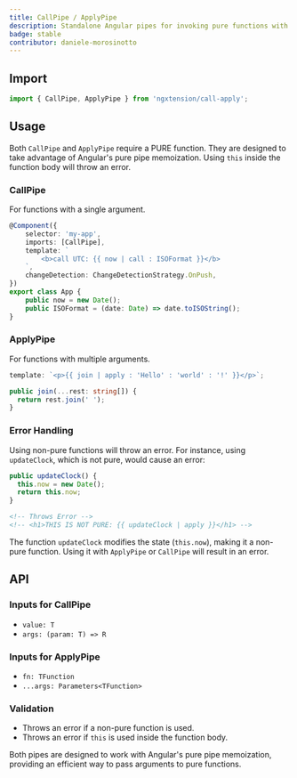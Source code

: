 ```yaml
---
title: CallPipe / ApplyPipe
description: Standalone Angular pipes for invoking pure functions with arguments, leveraging Angular's pure pipe memoization.
badge: stable
contributor: daniele-morosinotto
---
```


## Import

```typescript
import { CallPipe, ApplyPipe } from 'ngxtension/call-apply';
```

## Usage

Both `CallPipe` and `ApplyPipe` require a PURE function. They are designed to take advantage of Angular's pure pipe memoization. Using `this` inside the function body will throw an error.

### CallPipe

For functions with a single argument.

```typescript
@Component({
	selector: 'my-app',
	imports: [CallPipe],
	template: `
		<b>call UTC: {{ now | call : ISOFormat }}</b>
	`,
	changeDetection: ChangeDetectionStrategy.OnPush,
})
export class App {
	public now = new Date();
	public ISOFormat = (date: Date) => date.toISOString();
}
```

### ApplyPipe

For functions with multiple arguments.

```typescript
template: `<p>{{ join | apply : 'Hello' : 'world' : '!' }}</p>`;
```

```typescript
public join(...rest: string[]) {
  return rest.join(' ');
}
```

### Error Handling

Using non-pure functions will throw an error. For instance, using `updateClock`, which is not pure, would cause an error:

```typescript
public updateClock() {
  this.now = new Date();
  return this.now;
}
```

```html
<!-- Throws Error -->
<!-- <h1>THIS IS NOT PURE: {{ updateClock | apply }}</h1> -->
```

The function `updateClock` modifies the state (`this.now`), making it a non-pure function. Using it with `ApplyPipe` or `CallPipe` will result in an error.

## API

### Inputs for CallPipe

- `value: T`
- `args: (param: T) => R`

### Inputs for ApplyPipe

- `fn: TFunction`
- `...args: Parameters<TFunction>`

### Validation

- Throws an error if a non-pure function is used.
- Throws an error if `this` is used inside the function body.

Both pipes are designed to work with Angular's pure pipe memoization, providing an efficient way to pass arguments to pure functions.

